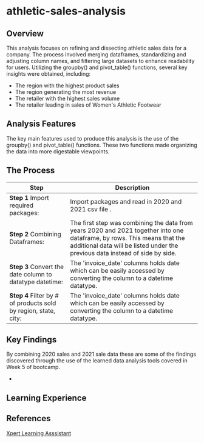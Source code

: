 # athletic-sales-analysis

## Overview

This analysis focuses on refining and dissecting athletic sales data for a company. The process involved merging dataframes, standardizing and adjusting column names, and filtering large datasets to enhance readability for users. Utilizing the groupby() and pivot_table() functions, several key insights were obtained, including:

- The region with the highest product sales
- The region generating the most revenue
- The retailer with the highest sales volume
- The retailer leading in sales of Women's Athletic Footwear

## Analysis Features

The key main features used to produce this analysis is the use of the groupby() and pivot_table() functions. These two functions made organizing the data into more digestable viewpoints.

## The Process

| Step                                                            | Description                                                                                                                                                                                              |
| --------------------------------------------------------------- | -------------------------------------------------------------------------------------------------------------------------------------------------------------------------------------------------------- |
| **Step 1** Import required packages:                            | Import packages and read in 2020 and 2021 csv file .                                                                                                                                                     |
| **Step 2** Combining Dataframes:                                | The first step was combining the data from years 2020 and 2021 together into one dataframe, by rows. This means that the additional data will be listed under the previous data instead of side by side. |
| **Step 3** Convert the date column to datatype datetime:        | The 'invoice_date' columns holds date which can be easily accessed by converting the column to a datetime datatype.                                                                                      |
| **Step 4** Filter by # of products sold by region, state, city: | The 'invoice_date' columns holds date which can be easily accessed by converting the column to a datetime datatype.                                                                                      |

## Key Findings

By combining 2020 sales and 2021 sale data these are some of the findings discovered through the use of the learned data analysis tools covered in Week 5 of bootcamp.

-

## Learning Experience

## References

[Xpert Learning Asssistant](https://bootcampspot.instructure.com/courses/6028/external_tools/313)
